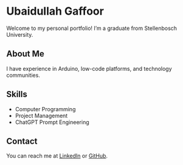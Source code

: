 # Ubaidullah Gaffoor
Welcome to my personal portfolio! I’m a graduate from Stellenbosch University.

## About Me
I have experience in Arduino, low-code platforms, and technology communities.

## Skills
- Computer Programming
- Project Management
- ChatGPT Prompt Engineering

## Contact
You can reach me at [LinkedIn](https://www.linkedin.com/in/ubaidullahgaffoor/) or [GitHub](https://github.com/username).
